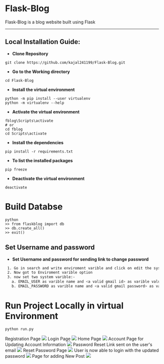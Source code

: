 # Flask-Blog
Flask-Blog is a blog website built using Flask
***
Local Installation Guide:
---
* **Clone Repository**
```
git clone https://github.com/kajal241199/Flask-Blog.git
```
* **Go to the Working directory**
```
cd Flask-Blog
```
* **Install the virtual environment**
```
python -m pip install --user virtualenv
python -m virtualenv --help
```
* **Activate the virtual environment**
```
fblog\Scripts\activate
# or 
cd fblog
cd Scripts\activate
```
* **Install the dependencies**
```
pip install -r requirements.txt
```
* **To list the installed packages**
```
pip freeze
```
* **Deactivate the virtual environment**
```
deactivate
```
# Build Databse
```
python
>> from flaskblog import db
>> db.create_all()
>> exit()
```
## Set Username and password 
* **Set Username and password for sending link to change password**
```bash
 1. Go in search and write enviroment varible and click on edit the system envrioment varible
 2. Now got to Enviroment varible option
 3. now set two system varible:-
   a. EMAIL_USER as varible name and <a valid gmail id> as varible value
   b. EMAIL_PASSWORD as varible name and <a valid gmail password> as varible value
 ```
# Run Project Locally in virtual Environment
```
python run.py
```
Registration Page
<img src="https://user-images.githubusercontent.com/42913243/109532414-1c897c00-7adf-11eb-84bf-40c448a2d543.png" />
Login Page
<img src="https://user-images.githubusercontent.com/42913243/109533187-f57f7a00-7adf-11eb-870f-3484dbdf06a6.png" />
Home Page
<img src="https://user-images.githubusercontent.com/42913243/109533547-5c049800-7ae0-11eb-8036-e5e330faa8ff.png" />
Account Page for Updating Account Information
<img src="https://user-images.githubusercontent.com/42913243/109533945-ccabb480-7ae0-11eb-9c4e-7245a689ca81.png" />
Password Reset Link sent on the user's email
<img src="https://user-images.githubusercontent.com/42913243/109534939-ed283e80-7ae1-11eb-8332-d7d6738cdd63.png" />
Reset Password Page
<img src="https://user-images.githubusercontent.com/42913243/109535351-7b042980-7ae2-11eb-829b-4be3e11d0afa.png" />
User is now able to login with the updated password
<img src="https://user-images.githubusercontent.com/42913243/109535675-d7674900-7ae2-11eb-84e8-bce93d36ca0b.png" />
Page for adding New Post
<img src="https://user-images.githubusercontent.com/42913243/109535901-1a292100-7ae3-11eb-9188-4880613a8f7f.png" />











